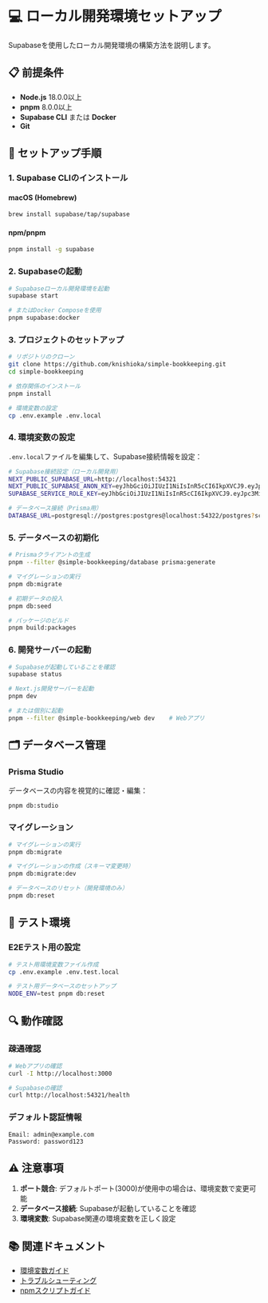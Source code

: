 # 💻 ローカル開発環境セットアップ

Supabaseを使用したローカル開発環境の構築方法を説明します。

## 📋 前提条件

- **Node.js** 18.0.0以上
- **pnpm** 8.0.0以上
- **Supabase CLI** または **Docker**
- **Git**

## 🔧 セットアップ手順

### 1. Supabase CLIのインストール

#### macOS (Homebrew)

```bash
brew install supabase/tap/supabase
```

#### npm/pnpm

```bash
pnpm install -g supabase
```

### 2. Supabaseの起動

```bash
# Supabaseローカル開発環境を起動
supabase start

# またはDocker Composeを使用
pnpm supabase:docker
```

### 3. プロジェクトのセットアップ

```bash
# リポジトリのクローン
git clone https://github.com/knishioka/simple-bookkeeping.git
cd simple-bookkeeping

# 依存関係のインストール
pnpm install

# 環境変数の設定
cp .env.example .env.local
```

### 4. 環境変数の設定

`.env.local`ファイルを編集して、Supabase接続情報を設定：

```bash
# Supabase接続設定（ローカル開発用）
NEXT_PUBLIC_SUPABASE_URL=http://localhost:54321
NEXT_PUBLIC_SUPABASE_ANON_KEY=eyJhbGciOiJIUzI1NiIsInR5cCI6IkpXVCJ9.eyJpc3MiOiJzdXBhYmFzZS1kZW1vIiwicm9sZSI6ImFub24iLCJleHAiOjE5ODM4MTI5OTZ9.CRXP1A7WOeoJeXxjNni43kdQwgnWNReilDMblYTn_I0
SUPABASE_SERVICE_ROLE_KEY=eyJhbGciOiJIUzI1NiIsInR5cCI6IkpXVCJ9.eyJpc3MiOiJzdXBhYmFzZS1kZW1vIiwicm9sZSI6InNlcnZpY2Vfcm9sZSIsImV4cCI6MTk4MzgxMjk5Nn0.EGIM96RAZx35lJzdJsyH-qQwv8Hdp7fsn3W0YpN81IU

# データベース接続（Prisma用）
DATABASE_URL=postgresql://postgres:postgres@localhost:54322/postgres?schema=public
```

### 5. データベースの初期化

```bash
# Prismaクライアントの生成
pnpm --filter @simple-bookkeeping/database prisma:generate

# マイグレーションの実行
pnpm db:migrate

# 初期データの投入
pnpm db:seed

# パッケージのビルド
pnpm build:packages
```

### 6. 開発サーバーの起動

```bash
# Supabaseが起動していることを確認
supabase status

# Next.js開発サーバーを起動
pnpm dev

# または個別に起動
pnpm --filter @simple-bookkeeping/web dev    # Webアプリ
```

## 🗂️ データベース管理

### Prisma Studio

データベースの内容を視覚的に確認・編集：

```bash
pnpm db:studio
```

### マイグレーション

```bash
# マイグレーションの実行
pnpm db:migrate

# マイグレーションの作成（スキーマ変更時）
pnpm db:migrate:dev

# データベースのリセット（開発環境のみ）
pnpm db:reset
```

## 🧪 テスト環境

### E2Eテスト用の設定

```bash
# テスト用環境変数ファイル作成
cp .env.example .env.test.local

# テスト用データベースのセットアップ
NODE_ENV=test pnpm db:reset
```

## 🔍 動作確認

### 疎通確認

```bash
# Webアプリの確認
curl -I http://localhost:3000

# Supabaseの確認
curl http://localhost:54321/health
```

### デフォルト認証情報

```
Email: admin@example.com
Password: password123
```

## ⚠️ 注意事項

1. **ポート競合**: デフォルトポート(3000)が使用中の場合は、環境変数で変更可能
2. **データベース接続**: Supabaseが起動していることを確認
3. **環境変数**: Supabase関連の環境変数を正しく設定

## 📚 関連ドキュメント

- [環境変数ガイド](../ENVIRONMENT_VARIABLES.md)
- [トラブルシューティング](./troubleshooting.md)
- [npmスクリプトガイド](../npm-scripts-guide.md)
